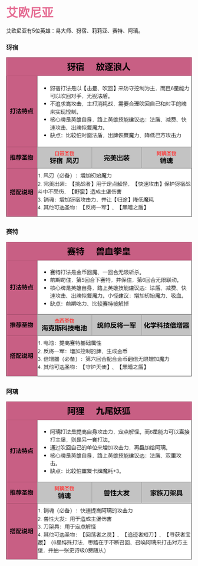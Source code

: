 ## <font color = #E56E94 face =kaiti size = 6>艾欧尼亚</font>
艾欧尼亚有5位英雄：易大师、犽宿、莉莉亚、赛特、阿璃。

###  犽宿
<img src ="https://github.com/zeff163/stackedit-app-data/blob/master/file/%E6%B8%B8%E6%88%8F%E6%94%BB%E7%95%A5/LoR/%E5%9B%BE%E7%89%87/%E7%8A%BD%E5%AE%BF.png?raw=true">


###  赛特
<img src ="https://github.com/zeff163/stackedit-app-data/blob/master/file/%E6%B8%B8%E6%88%8F%E6%94%BB%E7%95%A5/LoR/%E5%9B%BE%E7%89%87/%E8%B5%9B%E7%89%B9.png?raw=true">


###  阿璃
<img src ="https://github.com/zeff163/stackedit-app-data/blob/master/file/%E6%B8%B8%E6%88%8F%E6%94%BB%E7%95%A5/LoR/%E5%9B%BE%E7%89%87/%E9%98%BF%E7%92%83.png?raw=true">
<!--stackedit_data:
eyJoaXN0b3J5IjpbLTE4Nzg5NDUyOTMsLTE3MTM0MTIyMjMsLT
U1NDY1ODI2XX0=
-->